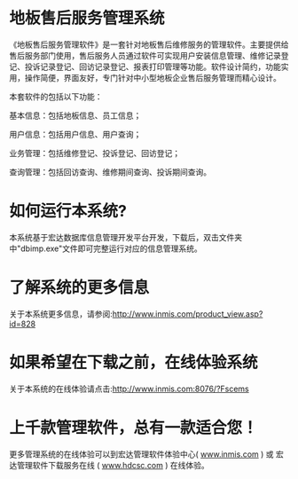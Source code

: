 # 地板售后服务管理系统

《地板售后服务管理软件》是一套针对地板售后维修服务的管理软件。主要提供给售后服务部门使用，售后服务人员通过软件可实现用户安装信息管理、维修记录登记、投诉记录登记、回访记录登记、报表打印管理等功能。软件设计简约，功能实用，操作简便，界面友好，专门针对中小型地板企业售后服务管理而精心设计。

本套软件的包括以下功能：

基本信息：包括地板信息、员工信息；

用户信息：包括用户信息、用户查询；

业务管理：包括维修登记、投诉登记、回访登记；

查询管理：包括回访查询、维修期间查询、投诉期间查询。

# 如何运行本系统?

本系统基于宏达数据库信息管理开发平台开发，下载后，双击文件夹中"dbimp.exe"文件即可完整运行对应的信息管理系统。

# 了解系统的更多信息

关于本系统更多信息，请参阅:http://www.inmis.com/product_view.asp?id=828

# 如果希望在下载之前，在线体验系统

关于本系统的在线体验请点击:http://www.inmis.com:8076/?Fscems

# 上千款管理软件，总有一款适合您！

更多管理系统的在线体验可以到宏达管理软件体验中心( www.inmis.com ) 或 宏达管理软件下载服务在线 ( www.hdcsc.com ) 在线体验。

